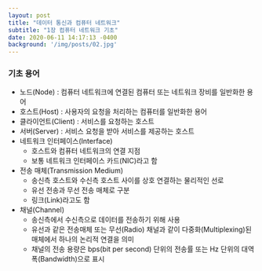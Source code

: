 ```yaml
---
layout: post
title: "데이터 통신과 컴퓨터 네트워크"
subtitle: "1장 컴퓨터 네트워크 기초"
date: 2020-06-11 14:17:13 -0400
background: '/img/posts/02.jpg'
---
```


### 기초 용어

* 노드(Node) : 컴퓨터 네트워크에 연결된 컴퓨터 또는 네트워크 장비를 일반화한 용어
* 호스트(Host) : 사용자의 요청을 처리하는 컴퓨터를 일반화한 용어
* 클라이언트(Client) : 서비스를 요청하는 호스트
* 서버(Server) : 서비스 요청을 받아 서비스를 제공하는 호스트
* 네트워크 인터페이스(Interface)
    * 호스트와 컴퓨터 네트워크의 연결 지점
    * 보통 네트워크 인터페이스 카드(NIC)라고 함
* 전송 매체(Transmission Medium)
    * 송신측 호스트와 수신측 호스트 사이를 상호 연결하는 물리적인 선로
    * 유선 전송과 무선 전송 매체로 구분
    * 링크(Link)라고도 함
* 채널(Channel)
    * 송신측에서 수신측으로 데이터를 전송하기 위해 사용
    * 유선과 같은 전송매체 또는 무선(Radio) 채널과 같이 다중화(Multiplexing)된 매체에서 하나의 논리적 연결을 의미
    * 채널의 전송 용량은 bps(bit per second) 단위의 전송률 또는 Hz 단위의 대역폭(Bandwidth)으로 표시
</br>

